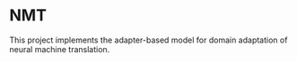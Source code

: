 # NMT
This project implements the adapter-based model for domain adaptation of neural machine translation.
